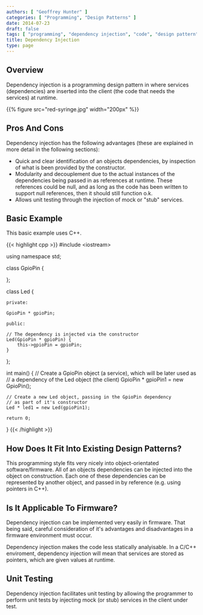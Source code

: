 ```yaml
---
authors: [ "Geoffrey Hunter" ]
categories: [ "Programming", "Design Patterns" ]
date: 2014-07-23
draft: false
tags: [ "programming", "dependency injection", "code", "design pattern" ]
title: Dependency Injection
type: page
---
```


<h2>Overview</h2>

<p>Dependency injection is a programming design pattern in where services (dependencies) are inserted into the client (the code that needs the services) at runtime.</p>

{{% figure src="red-syringe.jpg" width="200px" %}}

<h2>Pros And Cons</h2>

<p>Dependency injection has the following advantages (these are explained in more detail in the following sections):</p>

<ul>
  <li>Quick and clear identification of an objects dependencies, by inspection of what is been provided by the constructor.</li>
  <li>Modularity and decouplement due to the actual instances of the dependencies being passed in as references at runtime. These references could be null, and as long as the code has been written to support null references, then it should still function o.k.</li>
  <li>Allows unit testing through the injection of mock or "stub" services.</li>
</ul>

<h2>Basic Example</h2>

<p>This basic example uses C++.</p>

{{< highlight cpp >}}
#include &lt;iostream&gt;

using namespace std;

class GpioPin {
    
};

class Led {
    
    private:
    
    GpioPin * gpioPin;
    
    public:
    
    // The dependency is injected via the constructor
    Led(GpioPin * gpioPin) {
        this->gpioPin = gpioPin;
    }
};

int main() {
    // Create a GpioPin object (a service), which will be later used as
    // a dependency of the Led object (the client)
    GpioPin * gpioPin1 = new GpioPin();
    
    // Create a new Led object, passing in the GpioPin dependency
    // as part of it's constructor
    Led * led1 = new Led(gpioPin1);
    
    return 0;
}
{{< /highlight >}}

<h2>How Does It Fit Into Existing Design Patterns?</h2>

<p>This programming style fits very nicely into object-orientated software/firmware. All of an objects dependencies can be injected into the object on construction. Each one of these dependencies can be represented by another object, and passed in by reference (e.g. using pointers in C++).</p>

<h2>Is It Applicable To Firmware?</h2>

<p>Dependency injection can be implemented very easily in firmware. That being said, careful consideration of it's advantages and disadvantages in a firmware environment must occur.</p>

<p>Dependency injection makes the code less statically analyisable. In a C/C++ enviroment, dependency injection will mean that services are stored as pointers, which are given values at runtime.</p>

<h2>Unit Testing</h2>

<p>Dependency injection facilitates unit testing by allowing the programmer to perform unit tests by injecting mock (or stub) services in the client under test.</p>

